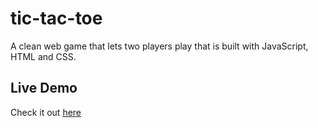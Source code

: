 # tic-tac-toe

A clean web game that lets two players play that is built with JavaScript, HTML and CSS.

## Live Demo

Check it out [here](https://dagmawi-beyene.github.io/tic-tac-toe/)
